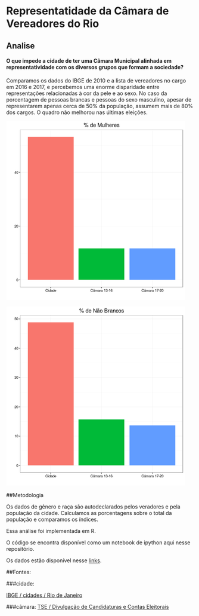 # Representatidade da Câmara de Vereadores do Rio


## Analise
#### O que impede a cidade de ter uma Câmara Municipal alinhada em representatividade com os diversos grupos que formam a sociedade?

Comparamos os dados do IBGE de 2010 e a lista de vereadores no cargo em 2016 e 2017, e percebemos uma enorme disparidade entre representações relacionadas à cor da pele e ao sexo. No caso da porcentagem de pessoas brancas e pessoas do sexo masculino, apesar de representarem apenas cerca de 50% da população, assumem mais de 80% dos cargos. O quadro não melhorou nas últimas eleições.


![alt text](plots_raw/mulheres.png)

![alt text](plots_raw/nao_brancos.png)


##Metodologia

Os dados de gênero e raça são autodeclarados pelos veradores e pela população da cidade. Calculamos as porcentagens sobre o total da população e comparamos os índices.

Essa análise foi implementada em R. 

O código se encontra disponível como um notebook de ipython aqui nesse repositório.

Os dados estão disponível nesse [links](https://drive.google.com/drive/folders/0B5p2DfLvQ-6RZ3Z0azlLeTljLWc?usp=sharing).


##Fontes:

###cidade:

[IBGE / cidades / Rio de Janeiro](http://cidades.ibge.gov.br/xtras/perfil.php?codmun=330455)


###câmara:
[TSE / Divulgação de Candidaturas e Contas Eleitorais](http://divulgacandcontas.tse.jus.br)
